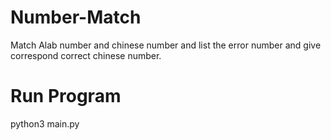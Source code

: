 # Number-Match
Match Alab number and chinese number and list the error number and give correspond correct chinese number.
# Run Program
python3 main.py

